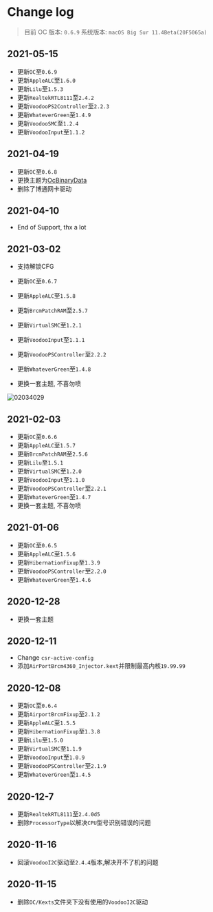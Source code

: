 # Change log

> 目前 OC 版本: `0.6.9`
> 系统版本: `macOS Big Sur 11.4Beta(20F5065a)`

## 2021-05-15

- 更新`OC`至`0.6.9`
- 更新`AppleALC`至`1.6.0`
- 更新`Lilu`至`1.5.3`
- 更新`RealtekRTL8111`至`2.4.2`
- 更新`VoodooPS2Controller`至`2.2.3`
- 更新`WhateverGreen`至`1.4.9`
- 更新`VoodooSMC`至`1.2.4`
- 更新`VoodooInput`至`1.1.2`

## 2021-04-19

- 更新`OC`至`0.6.8`
- 更换主题为[OcBinaryData](https://github.com/acidanthera/OcBinaryData)
- 删除了博通网卡驱动

## 2021-04-10

- End of  Support, thx a lot

## 2021-03-02

- 支持解锁CFG

- 更新`OC`至`0.6.7`
- 更新`AppleALC`至`1.5.8`
- 更新`BrcmPatchRAM`至`2.5.7`
- 更新`VirtualSMC`至`1.2.1`
- 更新`VoodooInput`至`1.1.1`
- 更新`VoodooPSController`至`2.2.2`
- 更新`WhateverGreen`至`1.4.8`
- 更换一套主题, 不喜勿喷

![02034029](https://cdn.jsdelivr.net/gh/HowieHye/CDN@master/img/02034029.4wq9mpvmx5s0.png)

## 2021-02-03

- 更新`OC`至`0.6.6`
- 更新`AppleALC`至`1.5.7`
- 更新`BrcmPatchRAM`至`2.5.6`
- 更新`Lilu`至`1.5.1`
- 更新`VirtualSMC`至`1.2.0`
- 更新`VoodooInput`至`1.1.0`
- 更新`VoodooPSController`至`2.2.1`
- 更新`WhateverGreen`至`1.4.7`
- 更换一套主题, 不喜勿喷

## 2021-01-06

- 更新`OC`至`0.6.5`
- 更新`AppleALC`至`1.5.6`
- 更新`HibernationFixup`至`1.3.9`
- 更新`VoodooPSController`至`2.2.0`
- 更新`WhateverGreen`至`1.4.6`

## 2020-12-28

- 更换一套主题

## 2020-12-11

- Change `csr-active-config`
- 添加`AirPortBrcm4360_Injector.kext`并限制最高内核`19.99.99`

## 2020-12-08

- 更新`OC`至`0.6.4`
- 更新`AirportBrcmFixup`至`2.1.2`
- 更新`AppleALC`至`1.5.5`
- 更新`HibernationFixup`至`1.3.8`
- 更新`Lilu`至`1.5.0`
- 更新`VirtualSMC`至`1.1.9`
- 更新`VoodooInput`至`1.0.9`
- 更新`VoodooPSController`至`2.1.9`
- 更新`WhateverGreen`至`1.4.5`

## 2020-12-7

- 更新`RealtekRTL8111`至`2.4.0d5`
- 删除`ProcessorType`以解决`CPU`型号识别错误的问题

## 2020-11-16

- 回滚`VoodooI2C`驱动至`2.4.4`版本,解决开不了机的问题

## 2020-11-15

- 删除`OC/Kexts`文件夹下没有使用的`VoodooI2C`驱动
